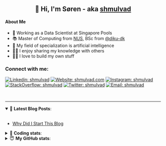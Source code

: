 <h2 align="center">
	👋 Hi, I'm Søren - aka <a href="https://shmulvad.com">shmulvad</a>
</h2>

#### About Me
- 🤖 Working as a Data Scientist at Singapore Pools
- 📚 Master of Computing from [NUS], BSc from [@diku-dk]
- 🧠 My field of specialization is artificial intelligence
- 👨‍🏫 I enjoy sharing my knowledge with others
- 👨‍💻 I love to build my own stuff

### Connect with me:

[![Linkedin: shmulvad](https://img.shields.io/badge/shmulvad-blue?style=flat&logo=Linkedin&logoColor=white)][linkedin]
[![Website: shmulvad.com](https://img.shields.io/badge/shmulvad.com-47CCCC?&style=flat&logo=Google-Chrome&logoColor=white)][website]
[![Instagram: shmulvad](https://img.shields.io/badge/-@shmulvad-purple?style=flat&logo=Instagram&logoColor=white)][instagram]
[![StackOverflow: shmulvad](https://img.shields.io/badge/shmulvad-FE7A16?style=flat&logo=stack-overflow&logoColor=white)][stackOverflow]
[![Twitter: shmulvad](https://img.shields.io/badge/@shmulvad-1ca0f1?style=flat&logo=twitter&logoColor=white)][twitter]
[![Email: shmulvad](https://img.shields.io/badge/shmulvad-D14836?style=flat&logo=gmail&logoColor=white)][mail]

<br />

---

<details open>
 <summary>📕 <b>Latest Blog Posts</b>: </summary>

<br>

<!-- BLOG-POST-LIST:START -->
- [Why Did I Start This Blog](https://shmulvad.com/blog/why-did-start-this-blog)
<!-- BLOG-POST-LIST:END -->

</details>

<!-- --- -->

<details>
 <summary>🤖 <b>Coding stats</b>: </summary>

<br>

NOTE: Doesn't track coding at work or work done in environments such as Jupyter Notebooks.

<!--START_SECTION:waka-->
![Code Time](http://img.shields.io/badge/Code%20Time-2%2C421%20hrs%2051%20mins-blue)

**I'm a Night 🦉** 

```text
🌞 Morning                428 commits         ██░░░░░░░░░░░░░░░░░░░░░░░   09.19 % 
🌆 Daytime                1224 commits        ███████░░░░░░░░░░░░░░░░░░   26.27 % 
🌃 Evening                1914 commits        ██████████░░░░░░░░░░░░░░░   41.08 % 
🌙 Night                  1093 commits        ██████░░░░░░░░░░░░░░░░░░░   23.46 % 
```


📊 **This Week I Spent My Time On** 

```text
💬 Programming Languages: 
Python                   5 hrs 44 mins       ██████████████░░░░░░░░░░░   56.76 % 
Other                    2 hrs 35 mins       ██████░░░░░░░░░░░░░░░░░░░   25.67 % 
Markdown                 49 mins             ██░░░░░░░░░░░░░░░░░░░░░░░   08.15 % 
HTML                     43 mins             ██░░░░░░░░░░░░░░░░░░░░░░░   07.15 % 
Bash                     7 mins              ░░░░░░░░░░░░░░░░░░░░░░░░░   01.28 % 

🔥 Editors: 
VS Code                  7 hrs 44 mins       ███████████████████░░░░░░   76.68 % 
Zsh                      1 hr 43 mins        ████░░░░░░░░░░░░░░░░░░░░░   17.07 % 
Sublime Text             37 mins             ██░░░░░░░░░░░░░░░░░░░░░░░   06.25 % 

🐱‍💻 Projects: 
overvaagning-admin       7 hrs 44 mins       ███████████████████░░░░░░   76.64 % 
km24-core                1 hr 43 mins        ████░░░░░░░░░░░░░░░░░░░░░   17.06 % 
Unknown Project          38 mins             ██░░░░░░░░░░░░░░░░░░░░░░░   06.30 % 
```


 Last Updated on 26/03/2024 18:40:07 UTC
<!--END_SECTION:waka-->

</details>

<!-- --- -->

<details>
 <summary>😇 <b>My GitHub stats</b>: </summary>

<br>

<img align="left" alt="shmulvad's Github Stats" src="https://github-readme-stats.vercel.app/api?username=shmulvad&show_icons=true&hide_border=true" />

</details>



[website]: https://shmulvad.com
[twitter]: https://twitter.com/shmulvad
[linkedin]: https://linkedin.com/in/shmulvad
[instagram]: https://instagram.com/shmulvad
[stackOverflow]: https://stackoverflow.com/users/9248793/shmulvad
[mail]: mailto:shmulvad@gmail.com
[@diku-dk]: https://github.com/diku-dk
[github]: https://github.com/shmulvad
[NUS]: https://www.nus.edu.sg
